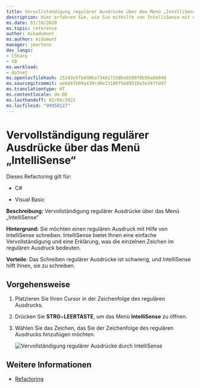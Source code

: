 ```yaml
---
title: Vervollständigung regulärer Ausdrücke über das Menü „IntelliSense“
description: Hier erfahren Sie, wie Sie mithilfe von IntelliSense mit dem IntelliSense-Menü einen regulären Ausdruck schreiben.
ms.date: 03/10/2020
ms.topic: reference
author: mikadumont
ms.author: midumont
manager: jmartens
dev_langs:
- CSharp
- VB
ms.workload:
- dotnet
ms.openlocfilehash: 25243e5fbdd06a734d17158ba9200f8b56a6b040
ms.sourcegitcommit: ae6d47b09a439cd0e13180f5e89510e3e347fd47
ms.translationtype: HT
ms.contentlocale: de-DE
ms.lasthandoff: 02/08/2021
ms.locfileid: "99958127"
---
```

# <a name="regex-completion-through-intellisense-menu"></a>Vervollständigung regulärer Ausdrücke über das Menü „IntelliSense“

Dieses Refactoring gilt für:

- C#

- Visual Basic

**Beschreibung:** Vervollständigung regulärer Ausdrücke über das Menü „IntelliSense“

**Hintergrund:** Sie möchten einen regulären Ausdruck mit Hilfe von IntelliSense schreiben. IntelliSense bietet Ihnen eine einfache Vervollständigung und eine Erklärung, was die einzelnen Zeichen im regulären Ausdruck bedeuten. 

**Vorteile**: Das Schreiben regulärer Ausdrücke ist schwierig, und IntelliSense hilft Ihnen, sie zu schreiben.

## <a name="how-to"></a>Vorgehensweise

1. Platzieren Sie Ihren Cursor in der Zeichenfolge des regulären Ausdrucks.
2. Drücken Sie **STRG**+**LEERTASTE**, um das Menü **IntelliSense** zu öffnen.
3. Wählen Sie das Zeichen, das Sie der Zeichenfolge des regulären Ausdrucks hinzufügen möchten.

   ![Vervollständigung regulärer Ausdrücke durch IntelliSense](../media/regex-completion-intellisense.png)

## <a name="see-also"></a>Weitere Informationen

- [Refactoring](../refactoring-in-visual-studio.md)
